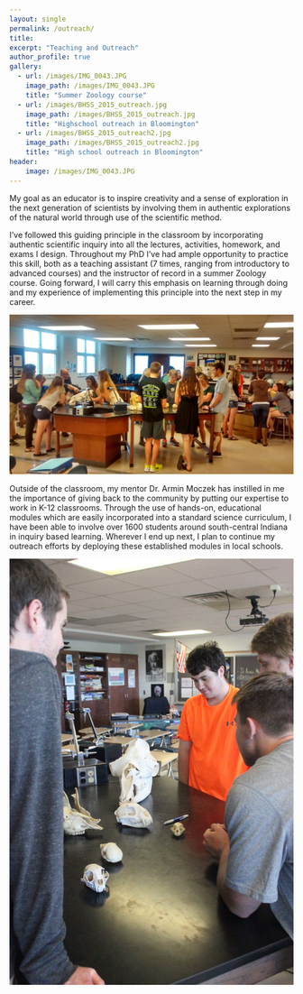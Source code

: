 ```yaml
---
layout: single
permalink: /outreach/
title:
excerpt: "Teaching and Outreach"
author_profile: true
gallery:
  - url: /images/IMG_0043.JPG
    image_path: /images/IMG_0043.JPG
    title: "Summer Zoology course"
  - url: /images/BHSS_2015_outreach.jpg
    image_path: /images/BHSS_2015_outreach.jpg
    title: "Highschool outreach in Bloomington"
  - url: /images/BHSS_2015_outreach2.jpg
    image_path: /images/BHSS_2015_outreach2.jpg
    title: "High school outreach in Bloomington"
header:
    image: /images/IMG_0043.JPG
---
```


My goal as an educator is to inspire creativity and a sense of exploration in the next generation of scientists by involving them in authentic explorations of the natural world through use of the scientific method.  

I’ve followed this guiding principle in the classroom by incorporating authentic scientific inquiry into all the lectures, activities, homework, and exams I design. Throughout my PhD I’ve had ample opportunity to practice this skill, both as a teaching assistant (7 times, ranging from introductory to advanced courses) and the instructor of record in a summer Zoology course. Going forward, I will carry this emphasis on learning through doing and my experience of implementing this principle into the next step in my career.  

![Outreach at BHSS](/images/BHSS_2015_outreach.jpg)

Outside of the classroom, my mentor Dr. Armin Moczek has instilled in me the importance of giving back to the community by putting our expertise to work in K-12 classrooms. Through the use of hands-on, educational modules which are easily incorporated into a standard science curriculum, I have been able to involve over 1600 students around south-central Indiana in inquiry based learning. Wherever I end up next, I plan to continue my outreach efforts by deploying these established modules in local schools.  

![Outreach at BHSS](/images/BHSS_2015_outreach2.jpg)
